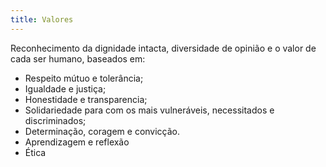 ```yaml
---
title: Valores
---
```

Reconhecimento da dignidade intacta, diversidade de opinião e o valor de cada ser humano, baseados em:

* Respeito mútuo e tolerância;
* Igualdade e justiça;
* Honestidade e transparencia;
* Solidariedade para com os mais vulneráveis, necessitados e discriminados;
* Determinação, coragem e convicção.
* Aprendizagem e reflexão
* Ética
